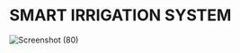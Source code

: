 # SMART IRRIGATION SYSTEM
  
  
![Screenshot (80)](https://user-images.githubusercontent.com/98866123/155833999-ed64eaba-7e94-4b75-bd20-d7b59428044f.png)



